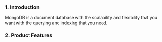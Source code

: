 ### 1. Introduction
MongoDB is a document database with the scalability and flexibility that you want with the querying and indexing that you need.

### 2. Product Features
